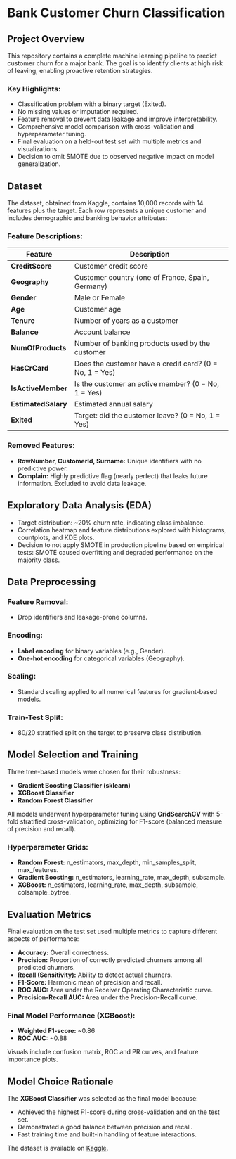 # Bank Customer Churn Classification

## Project Overview

This repository contains a complete machine learning pipeline to predict customer churn for a major bank. The goal is to identify clients at high risk of leaving, enabling proactive retention strategies.

### Key Highlights:

- Classification problem with a binary target (Exited).
- No missing values or imputation required.
- Feature removal to prevent data leakage and improve interpretability.
- Comprehensive model comparison with cross-validation and hyperparameter tuning.
- Final evaluation on a held-out test set with multiple metrics and visualizations.
- Decision to omit SMOTE due to observed negative impact on model generalization.

## Dataset

The dataset, obtained from Kaggle, contains 10,000 records with 14 features plus the target. Each row represents a unique customer and includes demographic and banking behavior attributes:

### Feature Descriptions:

| Feature         | Description                                         |
|-----------------|-----------------------------------------------------|
| **CreditScore**     | Customer credit score                               |
| **Geography**       | Customer country (one of France, Spain, Germany)    |
| **Gender**          | Male or Female                                      |
| **Age**             | Customer age                                        |
| **Tenure**          | Number of years as a customer                       |
| **Balance**         | Account balance                                     |
| **NumOfProducts**   | Number of banking products used by the customer     |
| **HasCrCard**       | Does the customer have a credit card? (0 = No, 1 = Yes) |
| **IsActiveMember**  | Is the customer an active member? (0 = No, 1 = Yes) |
| **EstimatedSalary** | Estimated annual salary                             |
| **Exited**          | Target: did the customer leave? (0 = No, 1 = Yes)  |

### Removed Features:

- **RowNumber, CustomerId, Surname:** Unique identifiers with no predictive power.
- **Complain:** Highly predictive flag (nearly perfect) that leaks future information. Excluded to avoid data leakage.

## Exploratory Data Analysis (EDA)

- Target distribution: ~20% churn rate, indicating class imbalance.
- Correlation heatmap and feature distributions explored with histograms, countplots, and KDE plots.
- Decision to not apply SMOTE in production pipeline based on empirical tests: SMOTE caused overfitting and degraded performance on the majority class.

## Data Preprocessing

### Feature Removal:
- Drop identifiers and leakage-prone columns.

### Encoding:
- **Label encoding** for binary variables (e.g., Gender).
- **One-hot encoding** for categorical variables (Geography).

### Scaling:
- Standard scaling applied to all numerical features for gradient-based models.

### Train-Test Split:
- 80/20 stratified split on the target to preserve class distribution.

## Model Selection and Training

Three tree-based models were chosen for their robustness:

- **Gradient Boosting Classifier (sklearn)**
- **XGBoost Classifier**
- **Random Forest Classifier**

All models underwent hyperparameter tuning using **GridSearchCV** with 5-fold stratified cross-validation, optimizing for F1-score (balanced measure of precision and recall).

### Hyperparameter Grids:

- **Random Forest:** n_estimators, max_depth, min_samples_split, max_features.
- **Gradient Boosting:** n_estimators, learning_rate, max_depth, subsample.
- **XGBoost:** n_estimators, learning_rate, max_depth, subsample, colsample_bytree.

## Evaluation Metrics

Final evaluation on the test set used multiple metrics to capture different aspects of performance:

- **Accuracy:** Overall correctness.
- **Precision:** Proportion of correctly predicted churners among all predicted churners.
- **Recall (Sensitivity):** Ability to detect actual churners.
- **F1-Score:** Harmonic mean of precision and recall.
- **ROC AUC:** Area under the Receiver Operating Characteristic curve.
- **Precision-Recall AUC:** Area under the Precision-Recall curve.

### Final Model Performance (XGBoost):

- **Weighted F1-score:** ~0.86
- **ROC AUC:** ~0.88

Visuals include confusion matrix, ROC and PR curves, and feature importance plots.

## Model Choice Rationale

The **XGBoost Classifier** was selected as the final model because:

- Achieved the highest F1-score during cross-validation and on the test set.
- Demonstrated a good balance between precision and recall.
- Fast training time and built-in handling of feature interactions.


The dataset is available on [Kaggle](https://www.kaggle.com/datasets/radheshyamkollipara/bank-customer-churn).
